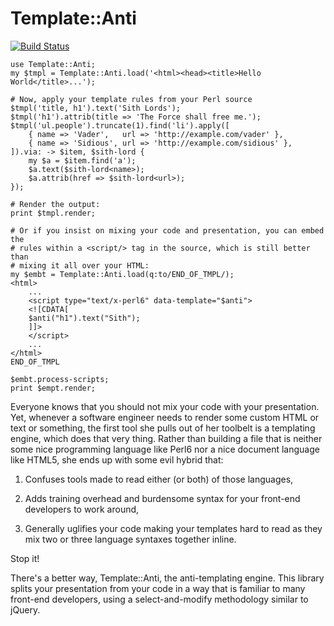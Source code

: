 # Template::Anti

[![Build Status](https://travis-ci.org/zostay/Template-Anti.svg)](https://travis-ci.org/zostay/Template-Anti)

    use Template::Anti;
    my $tmpl = Template::Anti.load('<html><head><title>Hello World</title>...');

    # Now, apply your template rules from your Perl source
    $tmpl('title, h1').text('Sith Lords');
    $tmpl('h1').attrib(title => 'The Force shall free me.');
    $tmpl('ul.people').truncate(1).find('li').apply([
        { name => 'Vader',   url => 'http://example.com/vader' },
        { name => 'Sidious', url => 'http://example.com/sidious' },
    ]).via: -> $item, $sith-lord {
        my $a = $item.find('a');
        $a.text($sith-lord<name>);
        $a.attrib(href => $sith-lord<url>);
    });

    # Render the output:
    print $tmpl.render;

    # Or if you insist on mixing your code and presentation, you can embed the
    # rules within a <script/> tag in the source, which is still better than
    # mixing it all over your HTML:
    my $embt = Template::Anti.load(q:to/END_OF_TMPL/);
    <html>
        ...
        <script type="text/x-perl6" data-template="$anti">
        <![CDATA[
        $anti("h1").text("Sith");
        ]]>
        </script>
        ...
    </html>
    END_OF_TMPL

    $embt.process-scripts;
    print $empt.render;

Everyone knows that you should not mix your code with your presentation. Yet,
whenever a software engineer needs to render some custom HTML or text or
something, the first tool she pulls out of her toolbelt is a templating engine,
which does that very thing. Rather than building a file that is neither some
nice programming language like Perl6 nor a nice document language like HTML5,
she ends up with some evil hybrid that:

1. Confuses tools made to read either (or both) of those languages, 

2. Adds training overhead and burdensome syntax for your front-end developers to
   work around,

3. Generally uglifies your code making your templates hard to read as they mix
   two or three language syntaxes together inline.

Stop it!

There's a better way, Template::Anti, the anti-templating engine. This
library splits your presentation from your code in a way that is familiar to
many front-end developers, using a select-and-modify methodology similar to
jQuery.

